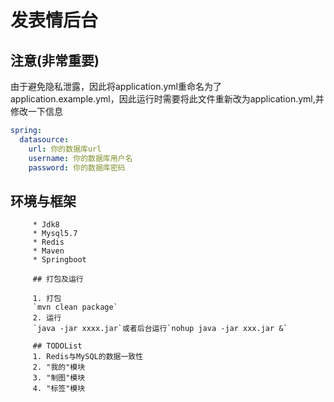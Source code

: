 # 发表情后台

## 注意(非常重要)
由于避免隐私泄露，因此将application.yml重命名为了application.example.yml，因此运行时需要将此文件重新改为application.yml,并修改一下信息
```yaml
spring:
  datasource:
    url: 你的数据库url
    username: 你的数据库用户名
    password: 你的数据库密码
```

## 环境与框架
         * Jdk8
         * Mysql5.7
         * Redis
         * Maven
         * Springboot
         
         ## 打包及运行
         
         1. 打包
         `mvn clean package`
         2. 运行
         `java -jar xxxx.jar`或者后台运行`nohup java -jar xxx.jar &`
         
         ## TODOList
         1. Redis与MySQL的数据一致性
         2. "我的"模块
         3. "制图"模块
         4. "标签"模块